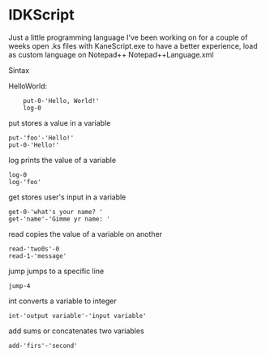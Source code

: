 # IDKScript

Just a little programming language I've been working on for a couple of weeks
open .ks files with KaneScript.exe
to have a better experience, load as custom language on Notepad++ Notepad++Language.xml

Sintax

HelloWorld:
    
        put-0-'Hello, World!'
        log-0

put stores a value in a variable

    put-'foo'-'Hello!'
    put-0-'Hello!'

log prints the value of a variable

    log-0
    log-'foo'

get stores user's input in a variable

    get-0-'what's your name? '
    get-'name'-'Gimme yr name: '

read copies the value of a variable on another
  
    read-'two0s'-0
    read-1-'message'

jump jumps to a specific line

    jump-4

int converts a variable to integer

    int-'output variable'-'input variable'

add sums or concatenates two variables

    add-'firs'-'second'
